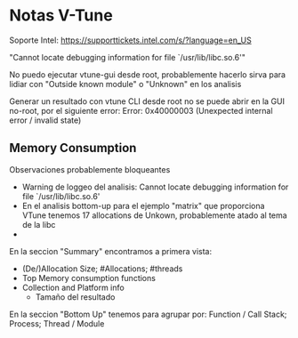 # Notas V-Tune
Soporte Intel: https://supporttickets.intel.com/s/?language=en_US

"Cannot locate debugging information for file `/usr/lib/libc.so.6'"

No puedo ejecutar vtune-gui desde root, probablemente hacerlo sirva para 
lidiar con "Outside known module" o "Unknown" en los analisis

Generar un resultado con vtune CLI desde root no se puede abrir en la GUI no-root, por el siguiente error:
Error: 0x40000003 (Unexpected internal error / invalid state)

## Memory Consumption

Observaciones probablemente bloqueantes
- Warning de loggeo del analisis: Cannot locate debugging information for file `/usr/lib/libc.so.6'
- En el analisis bottom-up para el ejemplo "matrix" que proporciona VTune tenemos
17 allocations de Unkown, probablemente atado al tema de la libc
- 

En la seccion "Summary" encontramos a primera vista:
* (De/)Allocation Size; \#Allocations; \#threads
* Top Memory consumption functions
* Collection and Platform info
    + Tamaño del resultado

En la seccion "Bottom Up" tenemos para agrupar por: Function / Call Stack; Process; Thread / Module 
